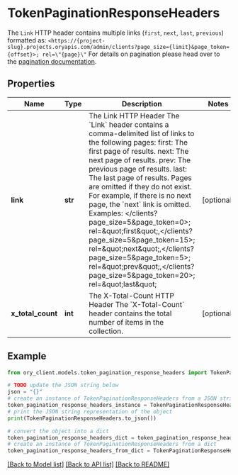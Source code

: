 # TokenPaginationResponseHeaders

The `Link` HTTP header contains multiple links (`first`, `next`, `last`, `previous`) formatted as: `<https://{project-slug}.projects.oryapis.com/admin/clients?page_size={limit}&page_token={offset}>; rel=\"{page}\"`  For details on pagination please head over to the [pagination documentation](https://www.ory.sh/docs/ecosystem/api-design#pagination).

## Properties

Name | Type | Description | Notes
------------ | ------------- | ------------- | -------------
**link** | **str** | The Link HTTP Header  The &#x60;Link&#x60; header contains a comma-delimited list of links to the following pages:  first: The first page of results. next: The next page of results. prev: The previous page of results. last: The last page of results.  Pages are omitted if they do not exist. For example, if there is no next page, the &#x60;next&#x60; link is omitted. Examples:  &lt;/clients?page_size&#x3D;5&amp;page_token&#x3D;0&gt;; rel&#x3D;\&quot;first\&quot;,&lt;/clients?page_size&#x3D;5&amp;page_token&#x3D;15&gt;; rel&#x3D;\&quot;next\&quot;,&lt;/clients?page_size&#x3D;5&amp;page_token&#x3D;5&gt;; rel&#x3D;\&quot;prev\&quot;,&lt;/clients?page_size&#x3D;5&amp;page_token&#x3D;20&gt;; rel&#x3D;\&quot;last\&quot; | [optional] 
**x_total_count** | **int** | The X-Total-Count HTTP Header  The &#x60;X-Total-Count&#x60; header contains the total number of items in the collection. | [optional] 

## Example

```python
from ory_client.models.token_pagination_response_headers import TokenPaginationResponseHeaders

# TODO update the JSON string below
json = "{}"
# create an instance of TokenPaginationResponseHeaders from a JSON string
token_pagination_response_headers_instance = TokenPaginationResponseHeaders.from_json(json)
# print the JSON string representation of the object
print(TokenPaginationResponseHeaders.to_json())

# convert the object into a dict
token_pagination_response_headers_dict = token_pagination_response_headers_instance.to_dict()
# create an instance of TokenPaginationResponseHeaders from a dict
token_pagination_response_headers_from_dict = TokenPaginationResponseHeaders.from_dict(token_pagination_response_headers_dict)
```
[[Back to Model list]](../README.md#documentation-for-models) [[Back to API list]](../README.md#documentation-for-api-endpoints) [[Back to README]](../README.md)


